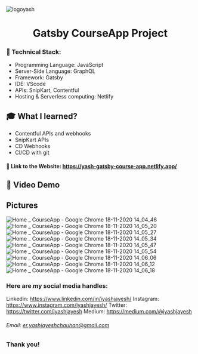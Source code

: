 ![logoyash](https://user-images.githubusercontent.com/53042582/99503706-89e82580-29a4-11eb-9de3-515f5fed33bb.png)

<h1 align="center">
  Gatsby CourseApp Project
</h1>

### 🚀 Technical Stack:
- Programming Language: JavaScript
- Server-Side Language: GraphQL
- Framework: Gatsby
- IDE: VScode
- APIs: SnipKart, Contentful
- Hosting & Serverless computing: Netlify 

## 🎓 What I learned?
- Contentful APIs and webhooks
- SnipKart APIs
- CD Webhooks
- CI/CD with git

#### 🧐 Link to the Website: https://yash-gatsby-course-app.netlify.app/

## 💫 Video Demo 


## Pictures

![Home _ CourseApp - Google Chrome 18-11-2020 14_04_46](https://user-images.githubusercontent.com/53042582/99505999-8bffb380-29a7-11eb-83b9-1bc592b69c45.png)
![Home _ CourseApp - Google Chrome 18-11-2020 14_05_20](https://user-images.githubusercontent.com/53042582/99506032-94f08500-29a7-11eb-9baa-ca73aab528d4.png)
![Home _ CourseApp - Google Chrome 18-11-2020 14_05_27](https://user-images.githubusercontent.com/53042582/99506072-a6399180-29a7-11eb-86a7-56077273c72e.png)
![Home _ CourseApp - Google Chrome 18-11-2020 14_05_34](https://user-images.githubusercontent.com/53042582/99506108-b05b9000-29a7-11eb-9257-6483fecc177a.png)
![Home _ CourseApp - Google Chrome 18-11-2020 14_05_47](https://user-images.githubusercontent.com/53042582/99506202-ccf7c800-29a7-11eb-98da-f737949b423b.png)
![Home _ CourseApp - Google Chrome 18-11-2020 14_05_54](https://user-images.githubusercontent.com/53042582/99506224-d7b25d00-29a7-11eb-9e94-edda0bc124ea.png)
![Home _ CourseApp - Google Chrome 18-11-2020 14_06_06](https://user-images.githubusercontent.com/53042582/99506268-e436b580-29a7-11eb-9bf3-ffdb43dcc10c.png)
![Home _ CourseApp - Google Chrome 18-11-2020 14_06_12](https://user-images.githubusercontent.com/53042582/99506273-e731a600-29a7-11eb-80d7-20ae95d477d0.png)
![Home _ CourseApp - Google Chrome 18-11-2020 14_06_18](https://user-images.githubusercontent.com/53042582/99506280-e8fb6980-29a7-11eb-8872-0051445f26d6.png)

### Here are my social media handles:
Linkedin: https://www.linkedin.com/in/iyashjayesh/
Instagram: https://www.instagram.com/iyashjayesh/
Twitter: https://twitter.com/iyashjayesh
Medium:  https://medium.com/@iyashjayesh  

###### Email: er.yashjayeshchauhan@gmail.com

### Thank you!
